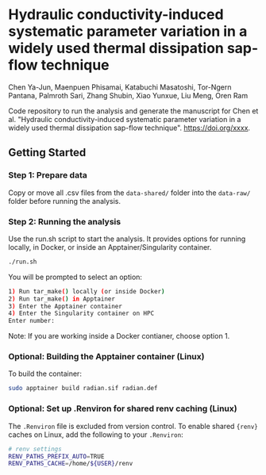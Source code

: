 # Hydraulic conductivity-induced systematic parameter variation in a widely used thermal dissipation sap-flow technique

Chen Ya-Jun,
Maenpuen Phisamai,
Katabuchi Masatoshi,
Tor-Ngern Pantana,
Palmroth Sari,
Zhang Shubin,
Xiao Yunxue,
Liu Meng,
Oren Ram

Code repository to run the analysis and generate the manuscript for Chen et al. "Hydraulic conductivity-induced systematic parameter variation in a widely used thermal dissipation sap-flow technique".
https://doi.org/xxxx.


## Getting Started

### Step 1: Prepare data

Copy or move all .csv files from the `data-shared/` folder into the `data-raw/` folder before running the analysis.

### Step 2: Running the analysis

Use the run.sh script to start the analysis.
It provides options for running locally, in Docker, or inside an Apptainer/Singularity container.

```bash
./run.sh
```

You will be prompted to select an option:

```bash
1) Run tar_make() locally (or inside Docker)
2) Run tar_make() in Apptainer
3) Enter the Apptainer container
4) Enter the Singularity container on HPC
Enter number:
```

Note: If you are working inside a Docker contianer, choose option 1.

### Optional: Building the Apptainer container (Linux)

To build the container:

```bash
sudo apptainer build radian.sif radian.def
```

### Optional: Set up .Renviron for shared renv caching (Linux)

The `.Renviron` file is excluded from version control.
To enable shared `{renv}` caches on Linux, add the following to your `.Renviron`:

```bash
# renv settings
RENV_PATHS_PREFIX_AUTO=TRUE
RENV_PATHS_CACHE=/home/${USER}/renv
```

